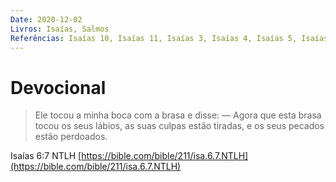 ```yaml
---
Date: 2020-12-02
Livros: Isaías, Salmos
Referências: Isaías 10, Isaías 11, Isaías 3, Isaías 4, Isaías 5, Isaías 6, Isaías 7, Isaías 8, Isaías 9, Salmos 2
---
```


# Devocional

> Ele tocou a minha boca com a brasa e disse: — Agora que esta brasa tocou os seus lábios, as suas culpas estão tiradas, e os seus pecados estão perdoados.

Isaías 6:7 NTLH
[https://bible.com/bible/211/isa.6.7.NTLH](https://bible.com/bible/211/isa.6.7.NTLH)